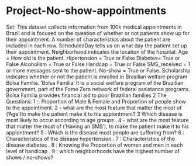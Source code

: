 # Project-No-show-appointments
Set: This dataset collects information from 100k medical appointments in Brazil and is focused on the question of whether or not patients show up for their appointment. A number of characteristics about the patient are included in each row. ScheduledDay tells us on what day the patient set up their appointment. Neighborhood indicates the location of the hospital.
Age = How old is the patient.
Hipertension = True or False
Diabetes= True or False
Alcoholism = True or False
Handcap = True or False
SMS_received = 1 or more messages sent to the patient.
No-show = True or False.
Scholarship indicates whether or not the patient is enrolled in Brasilian welfare program Bolsa
Família.
‘Bolsa Família’ It is a social welfare program of the Brazilian government, part of the Fome Zero
network of federal assistance programs. Bolsa Família provides financial aid to poor Brazilian
families
2 The Questions:
1 :: Proportion of Male & Female and Proportion of people show to the appointment. 2 - what are
the most feature that matter the most of (’Age’)to make the patient make it to his appiontment? 3
Which disease is most likely to occur according to age groups . 4 - what are the most feature that
matter the most of (’Having an SMS’), to make the patient make it to his appiontment? 5 : Which
is the disease most people are suffering from? 6 : Characteristics of the disease hypertension . 7
: Characteristics of the disease diabetes . 8 : Knowing the Proportion of women and men in each
level of handicap . 9 : which neighborhoods have the highest number of shows / no-shows?

